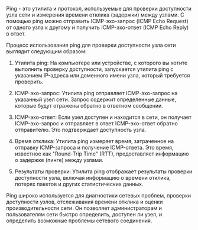 Ping - это утилита и протокол, используемые для проверки доступности узла сети и измерения времени отклика (задержки) между узлами. С помощью ping можно отправить ICMP-эхо-запрос (ICMP Echo Request) от одного узла к другому и получить ICMP-эхо-ответ (ICMP Echo Reply) в ответ.

Процесс использования ping для проверки доступности узла сети выглядит следующим образом:

1. Утилита ping: На компьютере или устройстве, с которого вы хотите выполнить проверку доступности, запускается утилита ping с указанием IP-адреса или доменного имени узла, который требуется проверить.

2. ICMP-эхо-запрос: Утилита ping отправляет ICMP-эхо-запрос на указанный узел сети. Запрос содержит определенные данные, которые будут отражены обратно в ответном сообщении.

3. ICMP-эхо-ответ: Если узел доступен и находится в сети, он получает ICMP-эхо-запрос и отправляет в ответ ICMP-эхо-ответ обратно отправителю. Это подтверждает доступность узла.

4. Время отклика: Утилита ping измеряет время, затраченное на отправку ICMP-запроса и получение ICMP-ответа. Это время, известное как "Round-Trip Time" (RTT), предоставляет информацию о задержке (пинге) между узлами.

5. Результаты проверки: Утилита ping отображает результаты проверки доступности узла, включая информацию о времени отклика, потерях пакетов и других статистических данных.

Ping широко используется для диагностики сетевых проблем, проверки доступности узлов, отслеживания времени отклика и оценки производительности сети. Он позволяет администраторам и пользователям сети быстро определить, доступен ли узел, и определить возможные проблемы сетевого соединения.